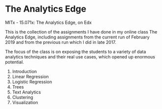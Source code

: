 # The Analytics Edge
MITx - 15.071x: The Analytics Edge, on Edx

This is the collection of the assignments I have done in my online class The Analytics Edge, including assignments from the current run of February 2019 and from the previous run which I did in late 2017.

The focus of the class is on exposing the students to a variety of data analytics techniques and their real use cases, which opened up enormous potential.

1. Introduction
2. Linear Regression
3. Logistic Regression
4. Trees
5. Text Analytics
6. Clustering
7. Visualization
